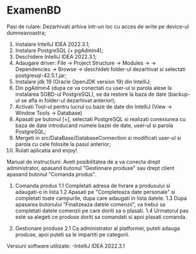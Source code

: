 # ExamenBD

Pasi de rulare:
Dezarhivati arhiva intr-un loc cu acces de write pe device-ul dumneavoastra;
1. Instalare IntelliJ IDEA 2022.3.1;
2. Instalare PostgreSQL (+ pgAdmin4);
3. Deschidere IntelliJ IDEA 2022.3.1;
4. Adaugare driver: File -> Project Structure -> Modules ->
-> Dependencies -> Browse -> deschideti folder-ul dezarhivat si selectati postgresql-42.5.1.jar;
5. Instalare jdk 19 (Oracle OpenJDK version 19) din IntelliJ;
6. Din pgAdmin4 (dupa ce va conectati cu user-ul si parola alese la instalarea SGBD-ul PostgreSQL), se da restore la baza de date (backup-ul se afla
in folder-ul dezarhivat anterior);
7. Activati Tool-ul pentru lucrul cu baze de date din IntelliJ (View -> Window Tools -> Database)
8. Apasati pe butonul [+], selectati PostgreSQL si realizati conexiunea cu baza de date introducand numele bazei de date, user-ul si parola PostgreSQL;
9. Mergeti in src/DataBase/DatabaseConnection si modificati user-ul si parola cu cele folosite la pasul anterior;
10. Rulati aplicatia and enjoy!

Manual de instructiuni:
Aveti posibilitatea de a va conecta drept administrator, apasand butonul "Gestionare produse" sau drept client apasand butonul "Comanda produs".
1. Comanda produs
1.1 Completati adresa de livrare a produsului si adaugati-o in lista
1.2 Apasati pe "Completeaza date personale" si completati toate campurile, dupa care adaugati in lista datele.
1.3 Dupa apasarea butonului "Finalizeaza datele comenzii", va trebui sa completati datele comenzii pe care doriti sa o plasati.
1.4 Urmatorul pas este sa alegeti ce produse doriti sa comandati si apoi plasati comanda.

2. Gestionare produse
2.1 Ca administrator al platformei, puteti adauga produse, apoi puteti sa le impartiti pe categorii.

Versiuni software utilizate:
-IntelliJ IDEA 2022.3.1
